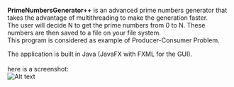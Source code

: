 <b>PrimeNumbersGenerator++</b> is an advanced prime numbers generator that takes the advantage of multithreading to make the generation faster.<br />
The user will decide N to get the prime numbers from 0 to N. These numbers are then saved to a file on your file system.<br />
This program is considered as example of Producer-Consumer Problem.<br />

The application is built in Java (JavaFX with FXML for the GUI).<br />
<br /> here is a screenshot:<br />
![Alt text](http://i.imgur.com/rHFhwCs.png "Program Screenshot")
